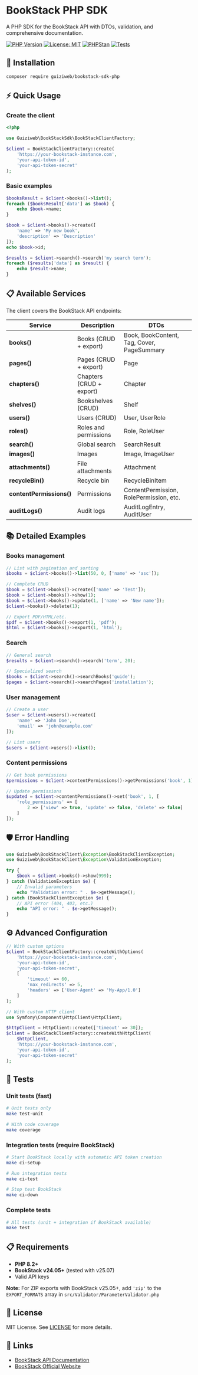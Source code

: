 # BookStack PHP SDK

A PHP SDK for the BookStack API with DTOs, validation, and comprehensive documentation.

[![PHP Version](https://img.shields.io/badge/php-%3E%3D8.2-blue.svg)](https://www.php.net/)
[![License: MIT](https://img.shields.io/badge/License-MIT-yellow.svg)](https://opensource.org/licenses/MIT)
[![PHPStan](https://img.shields.io/badge/PHPStan-Level%208-brightgreen.svg)](https://phpstan.org/)
[![Tests](https://img.shields.io/badge/tests-passing-brightgreen.svg)]()

## 🚀 Installation

```bash
composer require guiziweb/bookstack-sdk-php
```

## ⚡ Quick Usage

### Create the client

```php
<?php

use Guiziweb\BookStackSdk\BookStackClientFactory;

$client = BookStackClientFactory::create(
    'https://your-bookstack-instance.com',
    'your-api-token-id',
    'your-api-token-secret'
);
```

### Basic examples

```php
$booksResult = $client->books()->list();
foreach ($booksResult['data'] as $book) {
    echo $book->name;  
}

$book = $client->books()->create([
    'name' => 'My new book',
    'description' => 'Description'
]);
echo $book->id;

$results = $client->search()->search('my search term');
foreach ($results['data'] as $result) {
    echo $result->name; 
}
```

## 📋 Available Services

The client covers the BookStack API endpoints:

| Service | Description | DTOs                   |
|---------|-------------|-----------------------------|
| **books()** | Books (CRUD + export) | Book, BookContent, Tag, Cover, PageSummary |
| **pages()** | Pages (CRUD + export) | Page                        |
| **chapters()** | Chapters (CRUD + export) | Chapter                     |
| **shelves()** | Bookshelves (CRUD) | Shelf                       |
| **users()** | Users (CRUD) | User, UserRole              |
| **roles()** | Roles and permissions | Role, RoleUser              |
| **search()** | Global search | SearchResult                |
| **images()** | Images | Image, ImageUser            |
| **attachments()** | File attachments | Attachment                  |
| **recycleBin()** | Recycle bin | RecycleBinItem              |
| **contentPermissions()** | Permissions | ContentPermission, RolePermission, etc. |
| **auditLogs()** | Audit logs | AuditLogEntry, AuditUser    |

## 📚 Detailed Examples

### Books management

```php
// List with pagination and sorting
$books = $client->books()->list(50, 0, ['name' => 'asc']);

// Complete CRUD
$book = $client->books()->create(['name' => 'Test']);
$book = $client->books()->show(1);
$book = $client->books()->update(1, ['name' => 'New name']);
$client->books()->delete(1);

// Export PDF/HTML/etc.
$pdf = $client->books()->export(1, 'pdf');
$html = $client->books()->export(1, 'html');
```

### Search

```php
// General search
$results = $client->search()->search('term', 20);

// Specialized search
$books = $client->search()->searchBooks('guide');
$pages = $client->search()->searchPages('installation');
```

### User management

```php
// Create a user
$user = $client->users()->create([
    'name' => 'John Doe',
    'email' => 'john@example.com'
]);

// List users
$users = $client->users()->list();
```

### Content permissions

```php
// Get book permissions
$permissions = $client->contentPermissions()->getPermissions('book', 1);

// Update permissions
$updated = $client->contentPermissions()->set('book', 1, [
    'role_permissions' => [
        2 => ['view' => true, 'update' => false, 'delete' => false]
    ]
]);
```

## 🛡️ Error Handling

```php
use Guiziweb\BookStackClient\Exception\BookStackClientException;
use Guiziweb\BookStackClient\Exception\ValidationException;

try {
    $book = $client->books()->show(999);
} catch (ValidationException $e) {
    // Invalid parameters
    echo "Validation error: " . $e->getMessage();
} catch (BookStackClientException $e) {
    // API error (404, 403, etc.)
    echo "API error: " . $e->getMessage();
}
```

## ⚙️ Advanced Configuration

```php
// With custom options
$client = BookStackClientFactory::createWithOptions(
    'https://your-bookstack-instance.com',
    'your-api-token-id',
    'your-api-token-secret',
    [
        'timeout' => 60,
        'max_redirects' => 5,
        'headers' => ['User-Agent' => 'My-App/1.0']
    ]
);

// With custom HTTP client
use Symfony\Component\HttpClient\HttpClient;

$httpClient = HttpClient::create(['timeout' => 30]);
$client = BookStackClientFactory::createWithHttpClient(
    $httpClient,
    'https://your-bookstack-instance.com',
    'your-api-token-id',
    'your-api-token-secret'
);
```

## 🧪 Tests

### Unit tests (fast)
```bash
# Unit tests only
make test-unit

# With code coverage
make coverage
```

### Integration tests (require BookStack)
```bash
# Start BookStack locally with automatic API token creation
make ci-setup

# Run integration tests
make ci-test

# Stop test BookStack
make ci-down
```

### Complete tests
```bash
# All tests (unit + integration if BookStack available)
make test
```

## 📋 Requirements

- **PHP 8.2+**
- **BookStack v24.05+** (tested with v25.07)
- Valid API keys

**Note:** For ZIP exports with BookStack v25.05+, add `'zip'` to the `EXPORT_FORMATS` array in `src/Validator/ParameterValidator.php`

## 📄 License

MIT License. See [LICENSE](LICENSE) for more details.

## 🔗 Links

- [BookStack API Documentation](https://demo.bookstackapp.com/api/docs)
- [BookStack Official Website](https://www.bookstackapp.com/)